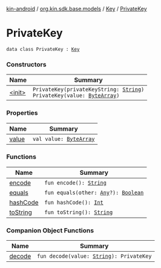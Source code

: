 [kin-android](../../../index.md) / [org.kin.sdk.base.models](../../index.md) / [Key](../index.md) / [PrivateKey](./index.md)

# PrivateKey

`data class PrivateKey : `[`Key`](../index.md)

### Constructors

| Name | Summary |
|---|---|
| [&lt;init&gt;](-init-.md) | `PrivateKey(privateKeyString: `[`String`](https://kotlinlang.org/api/latest/jvm/stdlib/kotlin/-string/index.html)`)`<br>`PrivateKey(value: `[`ByteArray`](https://kotlinlang.org/api/latest/jvm/stdlib/kotlin/-byte-array/index.html)`)` |

### Properties

| Name | Summary |
|---|---|
| [value](value.md) | `val value: `[`ByteArray`](https://kotlinlang.org/api/latest/jvm/stdlib/kotlin/-byte-array/index.html) |

### Functions

| Name | Summary |
|---|---|
| [encode](encode.md) | `fun encode(): `[`String`](https://kotlinlang.org/api/latest/jvm/stdlib/kotlin/-string/index.html) |
| [equals](equals.md) | `fun equals(other: `[`Any`](https://kotlinlang.org/api/latest/jvm/stdlib/kotlin/-any/index.html)`?): `[`Boolean`](https://kotlinlang.org/api/latest/jvm/stdlib/kotlin/-boolean/index.html) |
| [hashCode](hash-code.md) | `fun hashCode(): `[`Int`](https://kotlinlang.org/api/latest/jvm/stdlib/kotlin/-int/index.html) |
| [toString](to-string.md) | `fun toString(): `[`String`](https://kotlinlang.org/api/latest/jvm/stdlib/kotlin/-string/index.html) |

### Companion Object Functions

| Name | Summary |
|---|---|
| [decode](decode.md) | `fun decode(value: `[`String`](https://kotlinlang.org/api/latest/jvm/stdlib/kotlin/-string/index.html)`): PrivateKey` |
